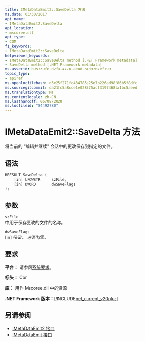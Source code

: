 ```yaml
---
title: IMetaDataEmit2::SaveDelta 方法
ms.date: 03/30/2017
api_name:
- IMetaDataEmit2.SaveDelta
api_location:
- mscoree.dll
api_type:
- COM
f1_keywords:
- IMetaDataEmit2::SaveDelta
helpviewer_keywords:
- IMetaDataEmit2::SaveDelta method [.NET Framework metadata]
- SaveDelta method [.NET Framework metadata]
ms.assetid: b95739fe-d2fa-4776-ae0d-31d9707ef799
topic_type:
- apiref
ms.openlocfilehash: d3e25f271fc434785e25e7b226ad98f86b5f8dfc
ms.sourcegitcommit: da21fc5a8cce1e028575acf31974681a1bc5aeed
ms.translationtype: MT
ms.contentlocale: zh-CN
ms.lasthandoff: 06/08/2020
ms.locfileid: "84492780"
---
```

# <a name="imetadataemit2savedelta-method"></a>IMetaDataEmit2::SaveDelta 方法
将当前的 "编辑并继续" 会话中的更改保存到指定的文件。  
  
## <a name="syntax"></a>语法  
  
```cpp  
HRESULT SaveDelta (  
    [in] LPCWSTR     szFile,
    [in] DWORD       dwSaveFlags  
);  
```  
  
## <a name="parameters"></a>参数  
 `szFile`  
 中用于保存更改的文件的名称。  
  
 `dwSaveFlags`  
 [in] 保留。 必须为零。  
  
## <a name="requirements"></a>要求  
 **平台：** 请参阅[系统要求](../../get-started/system-requirements.md)。  
  
 **标头：** Cor  
  
 **库：** 用作 Mscoree.dll 中的资源  
  
 **.NET Framework 版本：**[!INCLUDE[net_current_v20plus](../../../../includes/net-current-v20plus-md.md)]  
  
## <a name="see-also"></a>另请参阅

- [IMetaDataEmit2 接口](imetadataemit2-interface.md)
- [IMetaDataEmit 接口](imetadataemit-interface.md)
